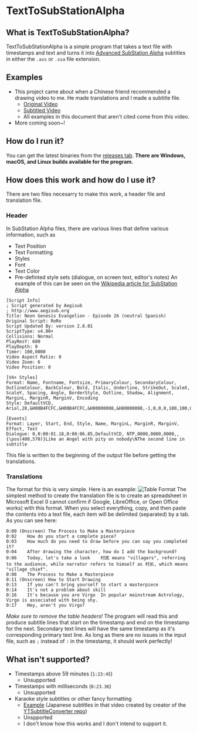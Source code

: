 # TextToSubStationAlpha

## What is TextToSubStationAlpha?
TextToSubStationAlpha is a simple program that takes a text file with timestamps and text and turns it into [Advanced SubStation Alpha](https://en.wikipedia.org/wiki/SubStation_Alpha) subtitles in either the `.ass` or `.ssa` file extension.

## Examples
- This project came about when a Chinese friend recommended a drawing video to me. He made translations and I made a subtitle file.
    - [Original Video](https://youtu.be/ZPd82SrT3BE)
    - [Subtitled Video](https://youtu.be/Ec86-0G_eWc)
    - All examples in this document that aren't cited come from this video.
- More coming soon~!

## How do I run it?
You can get the latest binaries from the [releases tab](https://github.com/MechaDragonX/TextToSubStationAlpha/releases). **There are Windows, macOS, and Linux builds available for the program.**

## How does this work and how do I use it?
There are two files necesarry to make this work, a header file and translation file.
### Header
In SubStation Alpha files, there are various lines that define various information, such as
- Text Position
- Text Formatting
- Styles
- Font
- Text Color
- Pre-definted style sets (dialogue, on screen text, editor's notes)
An example of this can be seen on the [Wikipedia article for SubStation Alpha](https://en.wikipedia.org/wiki/SubStation_Alpha)
```
[Script Info]
; Script generated by Aegisub
; http://www.aegisub.org
Title: Neon Genesis Evangelion - Episode 26 (neutral Spanish)
Original Script: RoRo
Script Updated By: version 2.8.01
ScriptType: v4.00+
Collisions: Normal
PlayResY: 600
PlayDepth: 0
Timer: 100,0000
Video Aspect Ratio: 0
Video Zoom: 6
Video Position: 0
 
[V4+ Styles]
Format: Name, Fontname, Fontsize, PrimaryColour, SecondaryColour, OutlineColour, BackColour, Bold, Italic, Underline, StrikeOut, ScaleX, ScaleY, Spacing, Angle, BorderStyle, Outline, Shadow, Alignment, MarginL, MarginR, MarginV, Encoding
Style: DefaultVCD, Arial,28,&H00B4FCFC,&H00B4FCFC,&H00000008,&H80000008,-1,0,0,0,100,100,0.00,0.00,1,1.00,2.00,2,30,30,30,0
 
[Events]
Format: Layer, Start, End, Style, Name, MarginL, MarginR, MarginV, Effect, Text
Dialogue: 0,0:00:01.18,0:00:06.85,DefaultVCD, NTP,0000,0000,0000,,{\pos(400,570)}Like an Angel with pity on nobody\NThe second line in subtitle
```
This file is written to the beginning of the output file before getting the translations.
### Translations
The format for this is very simple. Here is an example:
![Table Format](https://i.imgur.com/mAUdE6R.png "Table Format")
The simplest method to create the translation file is to create an spreadsheet in Microsoft Excel (I cannot confirm if Google, LibreOffice, or Open Office works) with this format. When you select everything, copy, and then paste the contents into a text file, each item will be delimited (separated) by a tab. As you can see here:
```
0:00 (Onscreen)	The Process to Make a Masterpiece	
0:02	How do you start a complete piece?	
0:03	How much do you need to draw before you can say you completed it?	
0:04	After drawing the character, how do I add the background?	
0:06	Today, let's take a look	村民 means "villagers", referring to the audience, while narrator refers to himself as 村长, which means "village chief".
0:08	The Process to Make a Masterpiece	
0:11 (Onscreen)	How to Start Drawing	
0:13	If you can't bring yourself to start a masterpiece	
0:14	It's not a problem about skill	
0:16	It's because you are Virgo	In popular mainstream Astrology, Virgo is associated with being shy.
0:17	Hey, aren't you Virgo?	
```
*Make sure to remove the table headers!*
The program will read this and produce subtitle lines that start on the timestamp and end on the timestamp for the next. Secondary text lines will have the same timestamp as it's corresponding primary text line. As long as there are no issues in the input file, such as `;` instead of `:` in the timestamp, it should work perfectly!

## What isn't supported?
- Timestamps above 59 minutes (`1:23:45`)
    - Unsupported
- Timestamps with milliseconds (`0:23.36`)
    - Unsupported
- Karaoke style subtitles or other fancy formatting
    - [Example](https://youtu.be/il4cAeVzZwI) (Japanese subtitles in that video created by creator of the [YTSubtitleConverter repo](https://github.com/arcusmaximus/YTSubConverter))
    - Unspported
    - I don't know how this works and I don't intend to support it.
